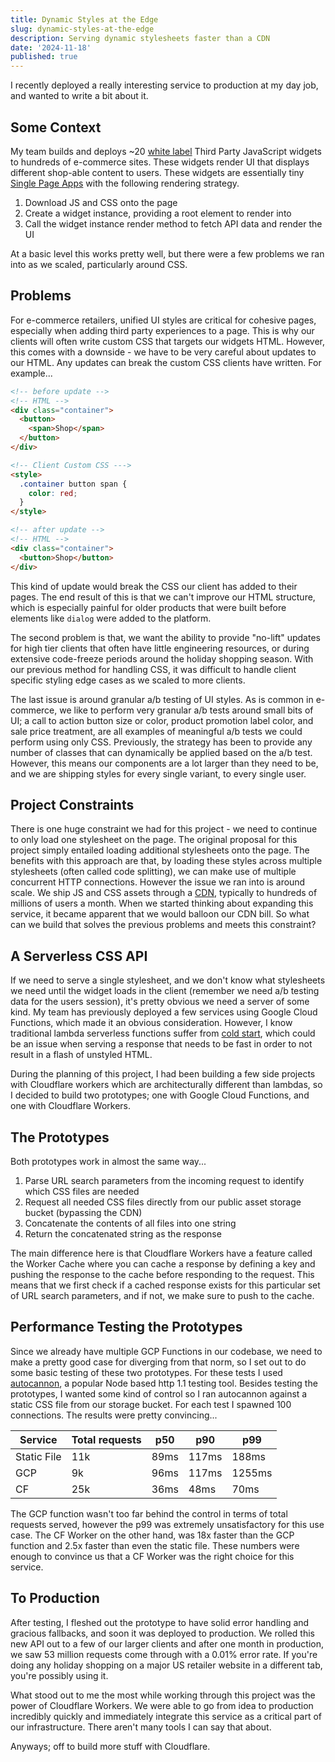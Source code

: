 ```yaml
---
title: Dynamic Styles at the Edge
slug: dynamic-styles-at-the-edge
description: Serving dynamic stylesheets faster than a CDN
date: '2024-11-18'
published: true
---
```


I recently deployed a really interesting service to production at my day job, and wanted to write a bit about it.

## Some Context

My team builds and deploys ~20 [white label](https://en.wikipedia.org/wiki/White-label_product) Third Party JavaScript widgets to hundreds of e-commerce sites. These widgets render UI that displays different shop-able content to users. These widgets are essentially tiny [Single Page Apps](https://en.wikipedia.org/wiki/Single-page_application) with the following rendering strategy.

1. Download JS and CSS onto the page
2. Create a widget instance, providing a root element to render into
3. Call the widget instance render method to fetch API data and render the UI

At a basic level this works pretty well, but there were a few problems we ran into as we scaled, particularly around CSS.

## Problems

For e-commerce retailers, unified UI styles are critical for cohesive pages, especially when adding third party experiences to a page. This is why our clients will often write custom CSS that targets our widgets HTML. However, this comes with a downside - we have to be very careful about updates to our HTML. Any updates can break the custom CSS clients have written. For example...

```html
<!-- before update -->
<!-- HTML -->
<div class="container">
  <button>
    <span>Shop</span>
  </button>
</div>

<!-- Client Custom CSS --->
<style>
  .container button span {
    color: red;
  }
</style>

<!-- after update -->
<!-- HTML -->
<div class="container">
  <button>Shop</button>
</div>
```
This kind of update would break the CSS our client has added to their pages. The end result of this is that we can't improve our HTML structure, which is especially painful for older products that were built before elements like `dialog` were added to the platform.

The second problem is that, we want the ability to provide "no-lift" updates for high tier clients that often have little engineering resources, or during extensive code-freeze periods around the holiday shopping season. With our previous method for handling CSS, it was difficult to handle client specific styling edge cases as we scaled to more clients.

The last issue is around granular a/b testing of UI styles. As is common in e-commerce, we like to perform very granular a/b tests around small bits of UI; a call to action button size or color, product promotion label color, and sale price treatment, are all examples of meaningful a/b tests we could perform using only CSS. Previously, the strategy has been to provide any number of classes that can dynamically be applied based on the a/b test. However, this means our components are a lot larger than they need to be, and we are shipping styles for every single variant, to every single user. 

## Project Constraints

There is one huge constraint we had for this project - we need to continue to only load one stylesheet on the page. The original proposal for this project simply entailed loading additional stylesheets onto the page. The benefits with this approach are that, by loading these styles across multiple stylesheets (often called code splitting), we can make use of multiple concurrent HTTP connections. However the issue we ran into is around scale. We ship JS and CSS assets through a [CDN](https://en.wikipedia.org/wiki/Content_delivery_network), typically to hundreds of millions of users a month. When we started thinking about expanding this service, it became apparent that we would balloon our CDN bill. So what can we build that solves the previous problems and meets this constraint?

## A Serverless CSS API

If we need to serve a single stylesheet, and we don't know what stylesheets we need until the widget loads in the client (remember we need a/b testing data for the users session), it's pretty obvious we need a server of some kind. My team has previously deployed a few services using Google Cloud Functions, which made it an obvious consideration. However, I know traditional lambda serverless functions suffer from [cold start](https://mikhail.io/serverless/coldstarts/aws/), which could be an issue when serving a response that needs to be fast in order to not result in a flash of unstyled HTML. 

During the planning of this project, I had been building a few side projects with Cloudflare workers which are architecturally different than lambdas, so I decided to build two prototypes; one with Google Cloud Functions, and one with Cloudflare Workers.

## The Prototypes

Both prototypes work in almost the same way...

1. Parse URL search parameters from the incoming request to identify which CSS files are needed
2. Request all needed CSS files directly from our public asset storage bucket (bypassing the CDN)
3. Concatenate the contents of all files into one string
4. Return the concatenated string as the response

The main difference here is that Cloudflare Workers have a feature called the Worker Cache where you can cache a response by defining a key and pushing the response to the cache before responding to the request. This means that we first check if a cached response exists for this particular set of URL search parameters, and if not, we make sure to push to the cache.

## Performance Testing the Prototypes

Since we already have multiple GCP Functions in our codebase, we need to make a pretty good case for diverging from that norm, so I set out to do some basic testing of these two prototypes. For these tests I used [autocannon](https://github.com/mcollina/autocannon), a popular Node based http 1.1 testing tool. Besides testing the prototypes, I wanted some kind of control so I ran autocannon against a static CSS file from our storage bucket. For each test I spawned 100 connections. The results were pretty convincing...

| Service | Total requests | p50 | p90 | p99 |
| --- | --- | --- | --- | --- |
| Static File | 11k | 89ms | 117ms | 188ms |
| GCP | 9k | 96ms | 117ms | 1255ms |
| CF  | 25k | 36ms | 48ms | 70ms |

The GCP function wasn't too far behind the control in terms of total requests served, however the p99 was extremely unsatisfactory for this use case. The CF Worker on the other hand, was 18x faster than the GCP function and 2.5x faster than even the static file. These numbers were enough to convince us that a CF Worker was the right choice for this service.

## To Production

After testing, I fleshed out the prototype to have solid error handling and gracious fallbacks, and soon it was deployed to production. We rolled this new API out to a few of our larger clients and after one month in production, we saw 53 million requests come through with a 0.01% error rate. If you're doing any holiday shopping on a major US retailer website in a different tab, you're possibly using it.

What stood out to me the most while working through this project was the power of Cloudflare Workers. We were able to go from idea to production incredibly quickly and immediately integrate this service as a critical part of our infrastructure. There aren't many tools I can say that about.

Anyways; off to build more stuff with Cloudflare.
